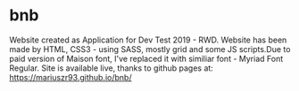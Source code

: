 # bnb
Website created as Application for Dev Test 2019 - RWD. Website has been made by HTML, CSS3 - using SASS, mostly grid and some JS scripts.Due to paid version of Maison font, I've replaced it with similiar font - Myriad Font Regular. Site is available live, thanks to github pages at: https://mariuszr93.github.io/bnb/ 

